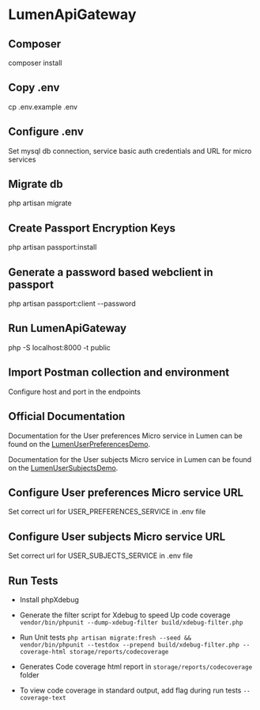 # LumenApiGateway

## Composer

composer install

## Copy .env

cp .env.example .env

## Configure .env

Set mysql db connection, service basic auth credentials and URL for micro services

## Migrate db

php artisan migrate

## Create Passport Encryption Keys

php artisan passport:install

## Generate a password based webclient in passport  

php artisan passport:client --password 

## Run LumenApiGateway

php -S localhost:8000 -t public

## Import Postman collection and environment

Configure host and port in the endpoints

## Official Documentation

Documentation for the User preferences Micro service in Lumen can be found on the [LumenUserPreferencesDemo](https://github.com/Dipenduroy/LumenUserPreferencesDemo).

Documentation for the User subjects Micro service in Lumen can be found on the [LumenUserSubjectsDemo](https://github.com/Dipenduroy/LumenUserSubjectsDemo).

## Configure User preferences Micro service URL

Set correct url for USER_PREFERENCES_SERVICE in .env file

## Configure User subjects Micro service URL

Set correct url for USER_SUBJECTS_SERVICE in .env file

## Run Tests

- Install phpXdebug

- Generate the filter script for Xdebug to speed Up code coverage `vendor/bin/phpunit --dump-xdebug-filter build/xdebug-filter.php`

- Run Unit tests `php artisan migrate:fresh --seed && vendor/bin/phpunit --testdox --prepend build/xdebug-filter.php --coverage-html storage/reports/codecoverage`

- Generates Code coverage html report in `storage/reports/codecoverage` folder

- To view code coverage in standard output, add flag during run tests `--coverage-text`


